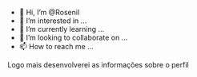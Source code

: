 - 👋 Hi, I’m @Rosenil
- 👀 I’m interested in ...
- 🌱 I’m currently learning ...
- 💞️ I’m looking to collaborate on ...
- 📫 How to reach me ...

<!---
Rosenil/Rosenil is a ✨ special ✨ repository because its `README.md` (this file) appears on your GitHub profile.
You can click the Preview link to take a look at your changes.
--->
Logo mais desenvolverei as informações sobre o perfil
